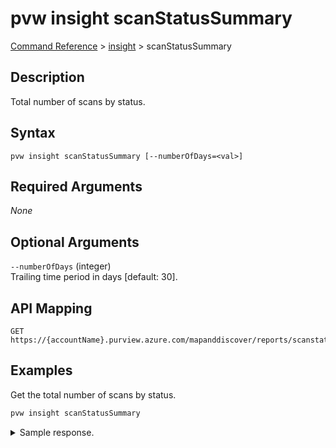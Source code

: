 # pvw insight scanStatusSummary
[Command Reference](../../../README.md#command-reference) > [insight](./main.md) > scanStatusSummary

## Description
Total number of scans by status.

## Syntax
```
pvw insight scanStatusSummary [--numberOfDays=<val>]
```

## Required Arguments
*None*

## Optional Arguments
`--numberOfDays` (integer)  
Trailing time period in days [default: 30].

## API Mapping
```
GET https://{accountName}.purview.azure.com/mapanddiscover/reports/scanstatus2/summaries
```

## Examples
Get the total number of scans by status.
```powershell
pvw insight scanStatusSummary
```
<details><summary>Sample response.</summary>
<p>

```json
{
    "values": [
        {
            "count": 33,
            "type": "Succeeded"
        },
        {
            "count": 9,
            "type": "Failed"
        }
    ]
}
```
</p>
</details>

